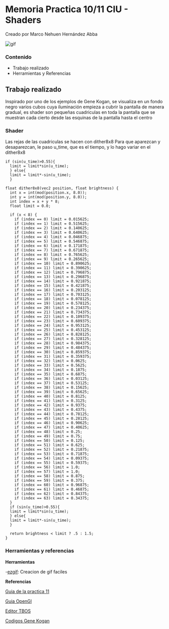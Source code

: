 # Memoria Practica 10/11 CIU - Shaders
Creado por Marco Nehuen Hernández Abba

![gif](https://user-images.githubusercontent.com/47418876/166345438-b1fe0291-39f7-4768-92e2-bacd46d61560.gif)

### Contenido
- Trabajo realizado
- Herramientas y Referencias

## Trabajo realizado
Inspirado por uno de los ejemplos de Gene Kogan, se visualiza en un fondo negro varios cubos cuya iluminación empieza a cubrir la pantalla de manera
gradual, es shader son pequeñas cuadriculas en toda la pantalla que se muestran cada cierto desde las esquinas de la pantalla hasta el centro

### Shader
Las rejas de las cuadriculas se hacen con dither8x8
Para que aparezcan y desaparezcan, le paso u_time, que es el tiempo, y lo hago variar en el dither8x8

```
if (sin(u_time)>0.55){
  limit = limit*sin(u_time);
  } else{
  limit = limit*-sin(u_time);
  }
```
```
float dither8x8(vec2 position, float brightness) {
  int x = int(mod(position.x, 8.0));
  int y = int(mod(position.y, 8.0));
  int index = x + y * 8;
  float limit = 0.0;

  if (x < 8) {
    if (index == 0) limit = 0.015625;
    if (index == 1) limit = 0.515625;
    if (index == 2) limit = 0.140625;
    if (index == 3) limit = 0.640625;
    if (index == 4) limit = 0.046875;
    if (index == 5) limit = 0.546875;
    if (index == 6) limit = 0.171875;
    if (index == 7) limit = 0.671875;
    if (index == 8) limit = 0.765625;
    if (index == 9) limit = 0.265625;
    if (index == 10) limit = 0.890625;
    if (index == 11) limit = 0.390625;
    if (index == 12) limit = 0.796875;
    if (index == 13) limit = 0.296875;
    if (index == 14) limit = 0.921875;
    if (index == 15) limit = 0.421875;
    if (index == 16) limit = 0.203125;
    if (index == 17) limit = 0.703125;
    if (index == 18) limit = 0.078125;
    if (index == 19) limit = 0.578125;
    if (index == 20) limit = 0.234375;
    if (index == 21) limit = 0.734375;
    if (index == 22) limit = 0.109375;
    if (index == 23) limit = 0.609375;
    if (index == 24) limit = 0.953125;
    if (index == 25) limit = 0.453125;
    if (index == 26) limit = 0.828125;
    if (index == 27) limit = 0.328125;
    if (index == 28) limit = 0.984375;
    if (index == 29) limit = 0.484375;
    if (index == 30) limit = 0.859375;
    if (index == 31) limit = 0.359375;
    if (index == 32) limit = 0.0625;
    if (index == 33) limit = 0.5625;
    if (index == 34) limit = 0.1875;
    if (index == 35) limit = 0.6875;
    if (index == 36) limit = 0.03125;
    if (index == 37) limit = 0.53125;
    if (index == 38) limit = 0.15625;
    if (index == 39) limit = 0.65625;
    if (index == 40) limit = 0.8125;
    if (index == 41) limit = 0.3125;
    if (index == 42) limit = 0.9375;
    if (index == 43) limit = 0.4375;
    if (index == 44) limit = 0.78125;
    if (index == 45) limit = 0.28125;
    if (index == 46) limit = 0.90625;
    if (index == 47) limit = 0.40625;
    if (index == 48) limit = 0.25;
    if (index == 49) limit = 0.75;
    if (index == 50) limit = 0.125;
    if (index == 51) limit = 0.625;
    if (index == 52) limit = 0.21875;
    if (index == 53) limit = 0.71875;
    if (index == 54) limit = 0.09375;
    if (index == 55) limit = 0.59375;
    if (index == 56) limit = 1.0;
    if (index == 57) limit = 1.0;
    if (index == 58) limit = 0.875;
    if (index == 59) limit = 0.375;
    if (index == 60) limit = 0.96875;
    if (index == 61) limit = 0.46875;
    if (index == 62) limit = 0.84375;
    if (index == 63) limit = 0.34375;
  }
  if (sin(u_time)>0.55){
  limit = limit*sin(u_time);
  } else{
  limit = limit*-sin(u_time);
  }
  
  return brightness < limit ? .5 : 1.5;
}
```

### Herramientas y referencias

**Herramientas**

-[ezgif](https://ezgif.com/): Creacion de gif faciles

**Referencias**

[Guia de la practica 11](https://github.com/otsedom/otsedom.github.io/tree/main/CIU/P11)

[Guia OpenGl](https://www.khronos.org/registry/OpenGL/specs/gl/GLSLangSpec.4.60.pdf)

[Editor TBOS](http://editor.thebookofshaders.com/)

[Codigos Gene Kogan](https://github.com/odditica/ProcessingStuff)

